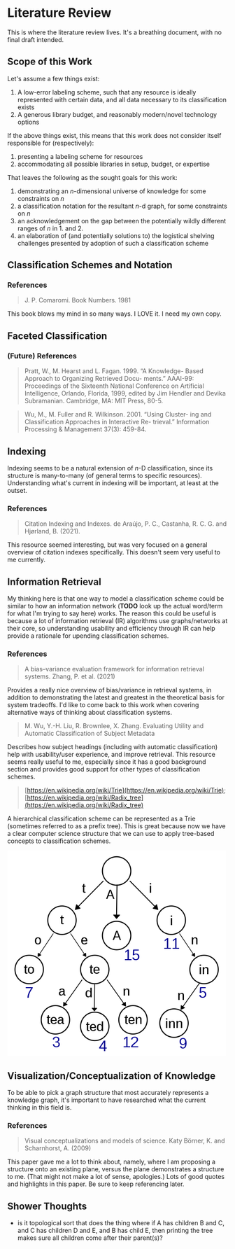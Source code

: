 # Literature Review

This is where the literature review lives. It's a breathing document, with no final draft intended.

## Scope of this Work
Let's assume a few things exist:
1. A low-error labeling scheme, such that any resource is ideally represented with certain data, and all data necessary to its classification exists
2. A generous library budget, and reasonably modern/novel technology options 

If the above things exist, this means that this work does not consider itself responsible for (respectively):
1. presenting a labeling scheme for resources
2. accommodating all possible libraries in setup, budget, or expertise

That leaves the following as the sought goals for this work:
1. demonstrating an _n_-dimensional universe of knowledge for some constraints on _n_
2. a classification notation for the resultant _n_-d graph, for some constraints on _n_
3. an acknowledgement on the gap between the potentially wildly different ranges of _n_ in 1. and 2.
4. an elaboration of (and potentially solutions to) the logistical shelving challenges presented by adoption of such a classification scheme

## Classification Schemes and Notation

### References

> J. P. Comaromi. Book Numbers. 1981

This book blows my mind in so many ways. I LOVE it. I need my own copy.

## Faceted Classification

### (Future) References
> Pratt, W., M. Hearst and L. Fagan. 1999. “A Knowledge- Based Approach to Organizing Retrieved Docu- ments.” AAAI-99: Proceedings of the Sixteenth National Conference on Artificial Intelligence, Orlando, Florida, 1999, edited by Jim Hendler and Devika Subramanian. Cambridge, MA: MIT Press, 80-5.

> Wu, M., M. Fuller and R. Wilkinson. 2001. “Using Cluster- ing and Classification Approaches in Interactive Re- trieval.” Information Processing & Management 37(3): 459-84.


## Indexing
Indexing seems to be a natural extension of _n_-D classification, since its structure is many-to-many (of general terms to specific resources). Understanding what's current in indexing will be important, at least at the outset.

### References

> Citation Indexing and Indexes. de Araújo, P. C., Castanha, R. C. G. and Hjørland, B. (2021).

This resource seemed interesting, but was very focused on a general overview of citation indexes specifically. This doesn't seem very useful to me currently.


## Information Retrieval
My thinking here is that one way to model a classification scheme could be similar to how an information network (**TODO** look up the actual word/term for what I'm trying to say here) works. The reason this could be useful is because a lot of information retrieval (IR) algorithms use graphs/networks at their core, so understanding usability and efficiency through IR can help provide a rationale for upending classification schemes. 

### References

> A bias–variance evaluation framework for information retrieval systems. Zhang, P. et al. (2021)

Provides a really nice overview of bias/variance in retrieval systems, in addition to demonstrating the latest and greatest in the theoretical basis for system tradeoffs. I'd like to come back to this work when covering alternative ways of thinking about classification systems.

> M. Wu, Y.-H. Liu, R. Brownlee, X. Zhang. Evaluating Utility and Automatic Classification of Subject Metadata

Describes how subject headings (including with automatic classification) help with usability/user experience, and improve retrieval. This resource seems really useful to me, especially since it has a good background section and provides good support for other types of classification schemes.

> [https://en.wikipedia.org/wiki/Trie](https://en.wikipedia.org/wiki/Trie); [https://en.wikipedia.org/wiki/Radix_tree](https://en.wikipedia.org/wiki/Radix_tree)

A hierarchical classification scheme can be represented as a Trie (sometimes referred to as a prefix tree). This is great because now we have a clear computer science structure that we can use to apply tree-based concepts to classification schemes.

![](trie.png)

## Visualization/Conceptualization of Knowledge

To be able to pick a graph structure that most accurately represents a knowledge graph, it's important to have researched what the current thinking in this field is. 

### References
> Visual conceptualizations and models of science. Katy Börner, K. and Scharnhorst, A. (2009)

This paper gave me a lot to think about, namely, where I am proposing a structure onto an existing plane, versus the plane demonstrates a structure to me. (That might not make a lot of sense, apologies.) Lots of good quotes and highlights in this paper. Be sure to keep referencing later.

## Shower Thoughts
- is it topological sort that does the thing where if A has children B and C, and C has children D and E, and B has child E, then printing the tree makes sure all children come after their parent(s)?
